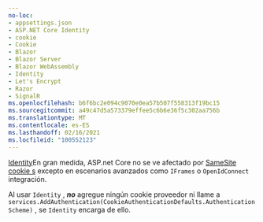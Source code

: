 ```yaml
---
no-loc:
- appsettings.json
- ASP.NET Core Identity
- cookie
- Cookie
- Blazor
- Blazor Server
- Blazor WebAssembly
- Identity
- Let's Encrypt
- Razor
- SignalR
ms.openlocfilehash: b6f6bc2e094c9070e0ea57b507f558313f19bc15
ms.sourcegitcommit: a49c47d5a573379effee5c6b6e36f5c302aa756b
ms.translationtype: MT
ms.contentlocale: es-ES
ms.lasthandoff: 02/16/2021
ms.locfileid: "100552123"
---
```

[Identity](xref:security/authentication/identity)En gran medida, ASP.net Core no se ve afectado por [SameSite cookie s](xref:security/samesite) excepto en escenarios avanzados como `IFrames` o `OpenIdConnect` integración.

Al usar `Identity` , ***no*** agregue ningún cookie proveedor ni llame a ` services.AddAuthentication(CookieAuthenticationDefaults.AuthenticationScheme)` , se `Identity` encarga de ello.